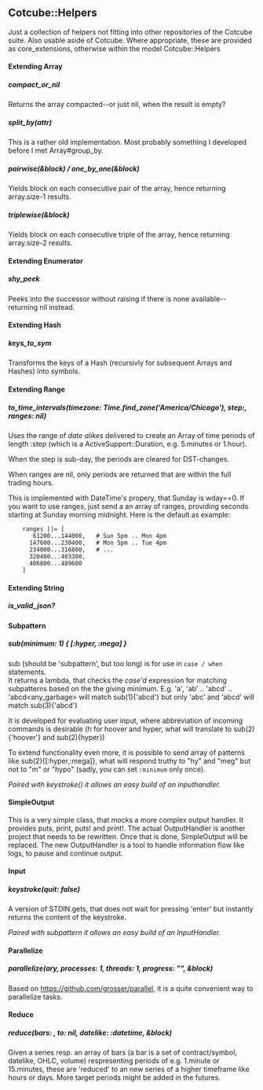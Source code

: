 ## Cotcube::Helpers

Just a collection of helpers not fitting into other repositories of the Cotcube suite. Also usable aside of Cotcube. Where appropriate, these are provided as core\_extensions, otherwise within the model Cotcube::Helpers

#### Extending Array

##### compact\_or\_nil

Returns the array compacted--or just nil, when the result is empty?

##### split\_by(attr)

This is a rather old implementation. Most probably something I developed before I met Array#group\_by.

##### pairwise(&block) / one_by_one(&block)

Yields block on each consecutive pair of the array, hence returning array.size-1 results.

##### triplewise(&block)
 
Yields block on each consecutive triple of the array, hence returning array.size-2 results.

#### Extending Enumerator

##### shy\_peek

Peeks into the successor without raising if there is none available--returning nil instead.

#### Extending Hash

##### keys\_to\_sym

Transforms the keys of a Hash (recursivly for subsequent Arrays and Hashes) into symbols.

#### Extending Range

##### to\_time\_intervals(timezone: Time.find\_zone('America/Chicago'), step:, ranges: nil)

Uses the range of *date alikes* delivered to create an Array of time periods of length :step
(which is a ActiveSupport::Duration, e.g. 5.minutes or 1.hour). 

When the step is sub-day, the periods are cleared for DST-changes.

When ranges are nil, only periods are returned that are within the full trading hours.  

This is implemented with DateTime's propery, that Sunday is wday==0. If you want to use ranges, just send a an array
of ranges, providing seconds starting at Sunday morning midnight. Here is the default as example:

```
    ranges ||= [
       61200...144000,   # Sun 5pm .. Mon 4pm
      147600...230400,   # Mon 5pm .. Tue 4pm
      234000...316800,   # ...
      320400...403300,
      406800...489600
    ]
```

#### Extending String

##### is\_valid\_json?

#### Subpattern

##### sub(minimum: 1) { [:hyper, :mega] }

sub (should be 'subpattern', but too long) is for use in `case / when` statements.  
It returns a lambda, that checks the *case'd* expression for matching subpatterns
based on the the giving minimum. E.g. 'a', 'ab' .. 'abcd' .. 'abcd<any_garbage> will match sub(1){'abcd'}
but only 'abc' and 'abcd' will match sub(3){'abcd'}

It is developed for evaluating user input, where abbreviation of incoming commands
is desirable (h for hoover and hyper, what will translate to sub(2){'hoover'} and sub(2){hyper})

To extend functionality even more, it is possible to send array of patterns like
sub(2){[:hyper,:mega]}, what will respond truthy to "hy" and "meg" but not to "m" or "hypo" (sadly, you can
set `:minimum`  only once).

*Paired with keystroke() it allows an easy build of an inputhandler.*

#### SimpleOutput

This is a very simple class, that mocks a more complex output handler. It provides puts, print,
puts! and print!. The actual OutputHandler is another project that needs to be rewritten. Once
that is done, SimpleOutput will be replaced. The new OutputHandler is a tool to handle information
flow like logs, to pause and continue output.

#### Input

##### keystroke(quit: false)

A version of STDIN.gets, that does not wait for pressing 'enter' but instantly returns the content
of the keystroke. 

*Paired with subpattern it allows an easy build of an InputHandler.*

#### Parallelize

##### parallelize(ary, processes: 1, threads: 1, progress: "", &block)

Based on https://github.com/grosser/parallel, it is a quite convenient way to parallelize tasks. 

#### Reduce

##### reduce(bars: , to: nil, datelike: :datetime, &block)

Given a series resp. an array of bars (a bar is a set of contract/symbol, datelike, OHLC, volume) respresenting periods of e.g. 1.minute or 15.minutes, these are 'reduced' to an new series of a higher timeframe like hours or days. More target periods might be added in the futures. 
